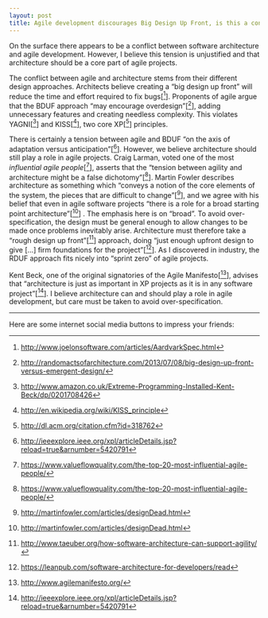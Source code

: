 ```yaml
---
layout: post
title: Agile development discourages Big Design Up Front, is this a conflict with software architecture?
---
```



On the surface there appears to be a conflict between software architecture and agile development. However, I believe this tension is unjustified and that architecture should be a core part of agile projects.

The conflict between agile and architecture stems from their different design approaches. Architects believe creating a “big design up front” will reduce the time and effort required to fix bugs[[^1]]. Proponents of agile argue that the BDUF approach “may encourage overdesign”[[^2]], adding unnecessary features and creating needless complexity. This violates YAGNI[[^11]] and
KISS[[^3]], two core XP[[^5]] principles.

There is certainly a tension between agile and BDUF “on the axis of adaptation versus anticipation”[[^6]]. However, we believe architecture should still play a role in agile projects. Craig Larman, voted one of the most *influential agile people*[[^4]], asserts that the “tension between agility and architecture might be a false dichotomy”[[^4]]. Martin Fowler describes architecture as something which “conveys a notion of the core elements of the system, the pieces that are difficult to change”[[^7]], and we agree with his belief that even in agile software projects “there is a role for a broad starting point architecture”[[^7]] . The emphasis here is on “broad”. To avoid over-specification, the design must be general enough to allow changes to be made once problems inevitably arise. Architecture must therefore take a “rough design up front”[[^8]] approach, doing “just enough upfront design to give [...] firm foundations for the project”[[^9]]. As I discovered in industry, the RDUF approach fits nicely into “sprint zero” of agile projects.

Kent Beck, one of the original signatories of the Agile Manifesto[[^10]], advises that “architecture is just as important in XP projects as it is in any software project”[[^6]]. I believe architecture can and should play a role in agile development, but care must be taken to avoid over-specification.



  [^1]: http://www.joelonsoftware.com/articles/AardvarkSpec.html
  [^2]: http://randomactsofarchitecture.com/2013/07/08/big-design-up-front-versus-emergent-design/
  [^3]: http://en.wikipedia.org/wiki/KISS_principle
  [^4]: https://www.valueflowquality.com/the-top-20-most-influential-agile-people/
  [^5]: http://dl.acm.org/citation.cfm?id=318762
  [^6]: http://ieeexplore.ieee.org/xpl/articleDetails.jsp?reload=true&arnumber=5420791
  [^7]: http://martinfowler.com/articles/designDead.html
  [^8]: http://www.taeuber.org/how-software-architecture-can-support-agility/
  [^9]: https://leanpub.com/software-architecture-for-developers/read
  [^10]: http://www.agilemanifesto.org/
  [^11]: http://www.amazon.co.uk/Extreme-Programming-Installed-Kent-Beck/dp/0201708426

---
Here are some internet social media buttons to impress your friends: 

